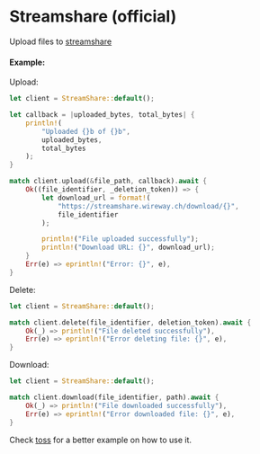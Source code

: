 # Streamshare (official)

Upload files to [streamshare](https://streamshare.wireway.ch)

#### Example:

Upload:

```rust
let client = StreamShare::default();

let callback = |uploaded_bytes, total_bytes| {
    println!(
        "Uploaded {}b of {}b",
        uploaded_bytes,
        total_bytes
    );
}

match client.upload(&file_path, callback).await {
    Ok((file_identifier, _deletion_token)) => {
        let download_url = format!(
            "https://streamshare.wireway.ch/download/{}",
            file_identifier
        );

        println!("File uploaded successfully");
        println!("Download URL: {}", download_url);
    }
    Err(e) => eprintln!("Error: {}", e),
}
```

Delete:

```rust
let client = StreamShare::default();

match client.delete(file_identifier, deletion_token).await {
    Ok(_) => println!("File deleted successfully"),
    Err(e) => eprintln!("Error deleting file: {}", e),
}
```

Download:

```rust
let client = StreamShare::default();

match client.download(file_identifier, path).await {
    Ok(_) => println!("File downloaded successfully"),
    Err(e) => eprintln!("Error downloaded file: {}", e),
}
```

Check [toss](https://github.com/Waradu/to-streamshare) for a better example on how to use it.
